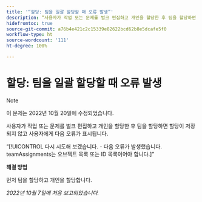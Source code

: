 ```yaml
---
title: '“할당: 팀을 일괄 할당할 때 오류 발생”'
description: “사용자가 작업 또는 문제를 벌크 편집하고 개인을 할당한 후 팀을 할당하면 할당이 저장되지 않고 사용자에게 오류가 표시됩니다.”
hidefromtoc: true
source-git-commit: a76b4e421c2c15339e82622bcd62b8e5dcafe5f0
workflow-type: ht
source-wordcount: '111'
ht-degree: 100%

---
```



# 할당: 팀을 일괄 할당할 때 오류 발생

>[!NOTE]
>
>이 문제는 2022년 10월 20일에 수정되었습니다.

사용자가 작업 또는 문제를 벌크 편집하고 개인을 할당한 후 팀을 할당하면 할당이 저장되지 않고 사용자에게 다음 오류가 표시됩니다.

“[!UICONTROL 다시 시도해 보겠습니다. - 다음 오류가 발생했습니다. teamAssignments는 오브젝트 목록 또는 ID 목록이어야 합니다.]”

**해결 방법**

먼저 팀을 할당하고 개인을 할당합니다.

_2022년 10월 7일에 처음 보고되었습니다._

